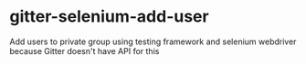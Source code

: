 # gitter-selenium-add-user
Add users to private group using testing framework and selenium webdriver because Gitter doesn't have API for this
